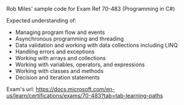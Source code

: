 Rob Miles' sample code for Exam Ref 70-483 (Programming in C#) 


Expected understanding of:

- Managing program flow and events
- Asynchronous programming and threading
- Data validation and working with data collections including LINQ
- Handling errors and exceptions
- Working with arrays and collections
- Working with variables, operators, and expressions
- Working with classes and methods
- Decision and iteration statements

Exam's url: https://docs.microsoft.com/en-us/learn/certifications/exams/70-483?tab=tab-learning-paths


